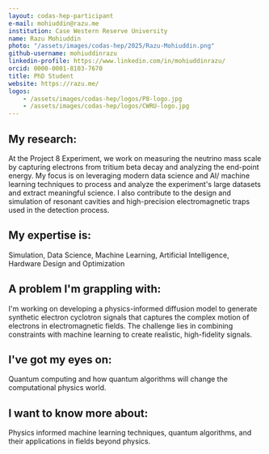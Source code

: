 ```yaml
---
layout: codas-hep-participant
e-mail: mohiuddin@razu.me
institution: Case Western Reserve University
name: Razu Mohiuddin
photo: "/assets/images/codas-hep/2025/Razu-Mohiuddin.png"
github-username: mohiuddinrazu
linkedin-profile: https://www.linkedin.com/in/mohiuddinrazu/
orcid: 0000-0001-8103-7670
title: PhD Student
website: https://razu.me/
logos:
    - /assets/images/codas-hep/logos/P8-logo.jpg
    - /assets/images/codas-hep/logos/CWRU-logo.jpg
---
```


## My research:
At the Project 8 Experiment, we work on measuring the neutrino mass scale by capturing electrons from tritium beta decay and analyzing the end-point energy. My focus is on leveraging modern data science and AI/ machine learning techniques to process and analyze the experiment's large datasets and extract meaningful science. I also contribute to the design and simulation of resonant cavities and high-precision electromagnetic traps used in the detection process.

## My expertise is:
Simulation, Data Science, Machine Learning, Artificial Intelligence, Hardware Design and Optimization

## A problem I'm grappling with:
I'm working on developing a physics-informed diffusion model to generate synthetic electron cyclotron signals that captures the complex motion of electrons in electromagnetic fields. The challenge lies in combining constraints with machine learning to create realistic, high-fidelity signals.

## I've got my eyes on:
Quantum computing and how quantum algorithms will change the computational physics world.

## I want to know more about:
Physics informed machine learning techniques, quantum algorithms, and their applications in fields beyond physics.
